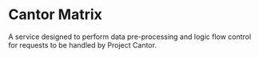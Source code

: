 # Cantor Matrix
A service designed to perform data pre-processing and logic flow control for requests to be handled by Project Cantor. 
